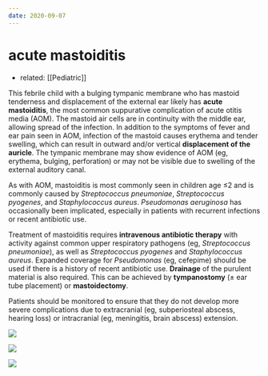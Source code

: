 ```yaml
---
date: 2020-09-07
---
```


# acute mastoiditis

- related: [[Pediatric]]

This febrile child with a bulging tympanic membrane who has mastoid tenderness and displacement of the external ear likely has **acute mastoiditis**, the most common suppurative complication of acute otitis media (AOM).  The mastoid air cells are in continuity with the middle ear, allowing spread of the infection.  In addition to the symptoms of fever and ear pain seen in AOM, infection of the mastoid causes erythema and tender swelling, which can result in outward and/or vertical **displacement of the auricle**.  The tympanic membrane may show evidence of AOM (eg, erythema, bulging, perforation) or may not be visible due to swelling of the external auditory canal.

As with AOM, mastoiditis is most commonly seen in children age ≤2 and is commonly caused by _Streptococcus pneumoniae_, _Streptococcus pyogenes_, and _Staphylococcus aureus_.  _Pseudomonas aeruginosa_ has occasionally been implicated, especially in patients with recurrent infections or recent antibiotic use.

Treatment of mastoiditis requires **intravenous antibiotic therapy** with activity against common upper respiratory pathogens (eg, _Streptococcus pneumoniae_), as well as _Streptococcus pyogenes_ and _Staphylococcus aureus_.  Expanded coverage for _Pseudomonas_ (eg, cefepime) should be used if there is a history of recent antibiotic use.  **Drainage** of the purulent material is also required.  This can be achieved by **tympanostomy** (± ear tube placement) or **mastoidectomy**.

Patients should be monitored to ensure that they do not develop more severe complications due to extracranial (eg, subperiosteal abscess, hearing loss) or intracranial (eg, meningitis, brain abscess) extension.

![](https://photos.thisispiggy.com/file/wikiFiles/20200903213254_4.png)

![](https://photos.thisispiggy.com/file/wikiFiles/20200903213254_1.png)

![](https://photos.thisispiggy.com/file/wikiFiles/20200903213254_2.png)
